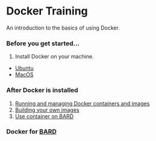 # Docker Training

An introduction to the basics of using Docker. 

### Before you get started...

1. Install Docker on your machine.
- [Ubuntu](docker-installation-ubuntu.md)
- [MacOS](docker-installation-mac.md)

### After Docker is installed

1. [Running and managing Docker containers and images](1-running_containers.md)
2. [Building your own images](2-building_images.md)
3. [Use container on BARD](3-bard-specifics.md)


### Docker for [BARD](https://bard-external.embl.de)

             

